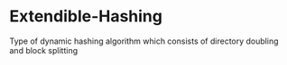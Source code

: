 # Extendible-Hashing
Type of dynamic hashing algorithm which consists of directory doubling and block splitting

